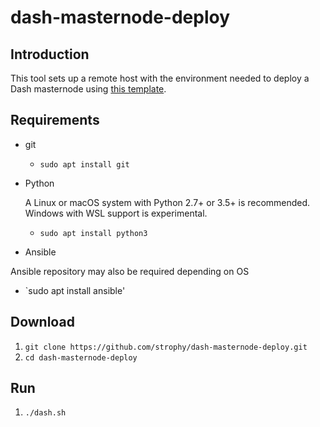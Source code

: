 # dash-masternode-deploy
 
## Introduction

This tool sets up a remote host with the environment needed to deploy a Dash masternode using [this template](https://github.com/strophy/dash-masternode-docker).

## Requirements

- git

  - `sudo apt install git`

- Python

  A Linux or macOS system with Python 2.7+ or 3.5+ is recommended. Windows with WSL support is experimental. 

  - `sudo apt install python3`

 - Ansible
 
 Ansible repository may also be required depending on OS
 
  - `sudo apt install ansible'
  
## Download

1. `git clone https://github.com/strophy/dash-masternode-deploy.git`
2. `cd dash-masternode-deploy`

## Run

1. `./dash.sh`

